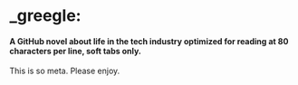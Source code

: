 _greegle:
=========
#### A GitHub novel about life in the tech industry optimized for reading at 80 characters per line, soft tabs only. 


This is so meta. Please enjoy.
